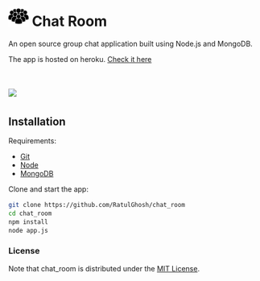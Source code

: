 # <img src="https://raw.githubusercontent.com/RatulGhosh/chat_room/master/images/icon.jpg" width="40" /> Chat Room

An open source group chat application built using  Node.js and MongoDB.

The app is hosted on heroku.
[Check it here](http://groupchatroom1.herokuapp.com/)

# <img src="https://img.shields.io/badge/license-MIT-blue.svg?style=flat" width="80" />

## Installation

Requirements:

* [Git](http://git-scm.com/book/en/v2/Getting-Started-Installing-Git)
* [Node](nodejs.org)
* [MongoDB](https://www.mongodb.org)

Clone and start the app:

```sh
git clone https://github.com/RatulGhosh/chat_room
cd chat_room
npm install
node app.js
```


### License

Note that chat_room is distributed under the [MIT License](http://opensource.org/licenses/MIT).



